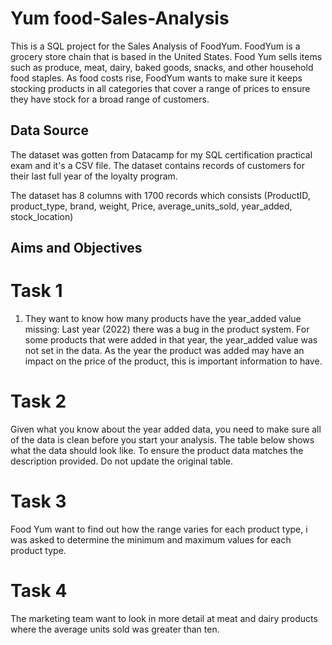# Yum food-Sales-Analysis

This is a SQL project for the Sales Analysis of FoodYum. FoodYum is a grocery store chain that is based in the United States. 
Food Yum sells items such as produce, meat, dairy, baked goods, snacks, and other household food staples. As food costs rise, FoodYum wants to make sure it keeps stocking products in all categories that cover a range of prices to ensure they have stock for a broad range of customers. 

## Data Source

The dataset was gotten from Datacamp for my SQL certification practical exam and it's a CSV file.
The dataset contains records of customers for their last full year of the loyalty program.

The dataset has 8 columns with 1700 records which consists (ProductID, product_type, brand, weight, Price, average_units_sold, year_added, stock_location)

## Aims and Objectives 

# Task 1

1. They want to know how many products have the year_added value missing: Last year (2022) there was a bug in the product system. For some products that were added in that year, the year_added value was not set in the data. As the year the product was added may have an impact on the price of the product, this is important information to have.


# Task 2 

 Given what you know about the year added data, you need to make sure all of the data is clean before you start your analysis. The table below shows what the data should look like.
 To ensure the product data matches the description provided. Do not update the original table. 


 # Task 3 

 Food Yum want to find out how the range varies for each product type, i was asked to determine the minimum and maximum values for each product type.


 # Task 4 

 The marketing team want to look in more detail at meat and dairy products where the average units sold was greater than ten.




 
